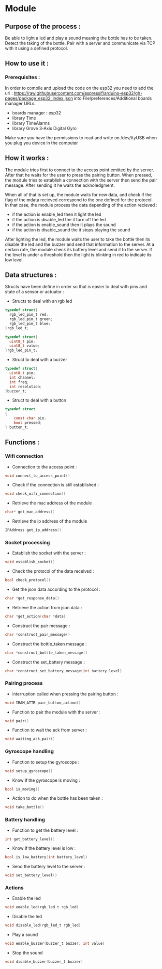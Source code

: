 # Module

## Purpose of the process :

Be able to light a led and play a sound meaning the bottle has to be taken. Detect the taking of the bottle. Pair with a server and communicate via TCP with it using a defined protocol.

## How to use it :

### Prerequisites :

In order to compile and upload the code on the esp32 you need to add the url : https://raw.githubusercontent.com/espressif/arduino-esp32/gh-pages/package_esp32_index.json into File/preferences/Additional boards manager URLs.

- boards manager : esp32
- library Time
- library TimeAlarms
- library Grove 3-Axis Digital Gyro

Make sure you have the permissions to read and write on /dev/ttyUSB when you plug you device in the computer

## How it works :

The module tries first to connect to the access point emitted by the server. After that he waits for the user to press the pairing button. When pressed, the module tries to establish a connection with the server then send the pair message. After sending it he waits the acknoledgment.

When all of that is set up, the module waits for new data, and check if the flag of the mdata recieved correspond to the one defined for the protocol. In that case, the module process the data depending of the action recieved : 
- if the action is enable_led then it light the led
- if the action is disable_led the it turn off the led
- if the action is enable_sound then it plays the sound
- if the action is disable_sound the it stops playing the sound

After lighting the led, the module waits the user to take the bottle then its disable the led and the buzzer and send that information to the server.
At a certain rate, the module check its battery level and send it to the server. If the level is under a threshold then the light is blinking in red to indicate its low level.

## Data structures :

Structs have been define in order so that is easier to deal with pins and state of a sensor or actuator :

- Structs to deal with an rgb led

```c
typedef struct{
  rgb_led_pin_t red;
  rgb_led_pin_t green;
  rgb_led_pin_t blue;
}rgb_led_t;
```

```c
typedef struct{
  uint8_t pin;
  uint8_t value;
}rgb_led_pin_t;
```

- Struct to deal with a buzzer

```c
typedef struct{
  uint8_t pin;
  int channel;
  int freq;
  int resolution;
}buzzer_t;
```

- Struct to deal with a button

```c
typedef struct
{
    const char pin;
    bool pressed;
} button_t;
```

## Functions :

### Wifi connection

- Connection to the access point :

```c
void connect_to_access_point()
```

- Check if the connection is still established :

```c
void check_wifi_connection()
```

- Retrieve the mac address of the module

```c
char* get_mac_address()
```

- Retrieve the ip address of the module

```c
IPAddress get_ip_address()
```

### Socket processing

- Establish the socket with the server :

```c
void establish_socket()
```

- Check the protocol of the data received :

```c
bool check_protocol()
```

- Get the json data according to the protocol :

```c
char *get_response_data()
```

- Retrieve the action from json data :

```c
char *get_action(char *data)
```

- Construct the pair message : 

```c
char *construct_pair_message()
```

- Construct the bottle_taken message :

```c
char *construct_bottle_taken_message()
```

- Construct the set_battery message : 

```c
char *construct_set_battery_message(int battery_level)
```

### Pairing process

- Interruption called when pressing the pairing button :

```c
void IRAM_ATTR pair_button_action()
```

- Function to pair the module with the server :

```c
void pair()
```

- Function to wait the ack from server :

```c
void waiting_ack_pair()
```

### Gyroscope handling

- Function to setup the gyroscope :

```c
void setup_gyroscope()
```

- Know if the gyroscope is moving :

```c
bool is_moving()
```

- Action to do when the bottle has been taken :

```c
void take_bottle()
```

### Battery handling

- Function to get the battery level :

```c
int get_battery_level()
```

- Know if the battery level is low : 

```c
bool is_low_battery(int battery_level)
```

- Send the battery level to the server :

```c
void set_battery_level()
```

### Actions

- Enable the led

```c
void enable_led(rgb_led_t rgb_led)
```

- Disable the led

```c
void disable_led(rgb_led_t rgb_led)
```

- Play a sound

```c
void enable_buzzer(buzzer_t buzzer, int value)
```

- Stop the sound

```c
void disable_buzzer(buzzer_t buzzer)
```